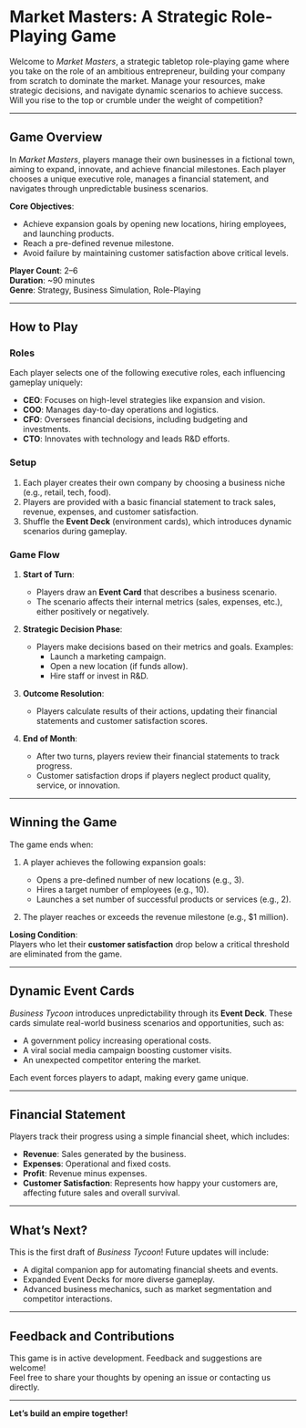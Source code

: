 # **Market Masters: A Strategic Role-Playing Game**  

Welcome to *Market Masters*, a strategic tabletop role-playing game where you take on the role of an ambitious entrepreneur, building your company from scratch to dominate the market. Manage your resources, make strategic decisions, and navigate dynamic scenarios to achieve success. Will you rise to the top or crumble under the weight of competition?  

---

## **Game Overview**  
In *Market Masters*, players manage their own businesses in a fictional town, aiming to expand, innovate, and achieve financial milestones. Each player chooses a unique executive role, manages a financial statement, and navigates through unpredictable business scenarios.  

**Core Objectives**:  
- Achieve expansion goals by opening new locations, hiring employees, and launching products.  
- Reach a pre-defined revenue milestone.  
- Avoid failure by maintaining customer satisfaction above critical levels.  

**Player Count**: 2–6  
**Duration**: ~90 minutes  
**Genre**: Strategy, Business Simulation, Role-Playing  

---

## **How to Play**  

### **Roles**
Each player selects one of the following executive roles, each influencing gameplay uniquely:  
- **CEO**: Focuses on high-level strategies like expansion and vision.  
- **COO**: Manages day-to-day operations and logistics.  
- **CFO**: Oversees financial decisions, including budgeting and investments.  
- **CTO**: Innovates with technology and leads R&D efforts.  

### **Setup**
1. Each player creates their own company by choosing a business niche (e.g., retail, tech, food).  
2. Players are provided with a basic financial statement to track sales, revenue, expenses, and customer satisfaction.  
3. Shuffle the **Event Deck** (environment cards), which introduces dynamic scenarios during gameplay.  

### **Game Flow**
1. **Start of Turn**:  
   - Players draw an **Event Card** that describes a business scenario.  
   - The scenario affects their internal metrics (sales, expenses, etc.), either positively or negatively.  

2. **Strategic Decision Phase**:  
   - Players make decisions based on their metrics and goals. Examples:  
     - Launch a marketing campaign.  
     - Open a new location (if funds allow).  
     - Hire staff or invest in R&D.  

3. **Outcome Resolution**:  
   - Players calculate results of their actions, updating their financial statements and customer satisfaction scores.  

4. **End of Month**:  
   - After two turns, players review their financial statements to track progress.  
   - Customer satisfaction drops if players neglect product quality, service, or innovation.  

---

## **Winning the Game**  
The game ends when:  
1. A player achieves the following expansion goals:  
   - Opens a pre-defined number of new locations (e.g., 3).  
   - Hires a target number of employees (e.g., 10).  
   - Launches a set number of successful products or services (e.g., 2).  

2. The player reaches or exceeds the revenue milestone (e.g., $1 million).  

**Losing Condition**:  
Players who let their **customer satisfaction** drop below a critical threshold are eliminated from the game.  

---

## **Dynamic Event Cards**
*Business Tycoon* introduces unpredictability through its **Event Deck**. These cards simulate real-world business scenarios and opportunities, such as:  
- A government policy increasing operational costs.  
- A viral social media campaign boosting customer visits.  
- An unexpected competitor entering the market.  

Each event forces players to adapt, making every game unique.  

---

## **Financial Statement**
Players track their progress using a simple financial sheet, which includes:  
- **Revenue**: Sales generated by the business.  
- **Expenses**: Operational and fixed costs.  
- **Profit**: Revenue minus expenses.  
- **Customer Satisfaction**: Represents how happy your customers are, affecting future sales and overall survival.  

---

## **What’s Next?**
This is the first draft of *Business Tycoon*! Future updates will include:  
- A digital companion app for automating financial sheets and events.  
- Expanded Event Decks for more diverse gameplay.  
- Advanced business mechanics, such as market segmentation and competitor interactions.  

---

## **Feedback and Contributions**  
This game is in active development. Feedback and suggestions are welcome!  
Feel free to share your thoughts by opening an issue or contacting us directly.  

---

**Let’s build an empire together!**  

